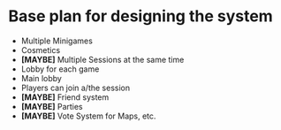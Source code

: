# Base plan for designing the system

* Multiple Minigames
* Cosmetics
* **[MAYBE]** Multiple Sessions at the same time
* Lobby for each game
* Main lobby
* Players can join a/the session
* **[MAYBE]** Friend system
* **[MAYBE]** Parties
* **[MAYBE]** Vote System for Maps, etc.
